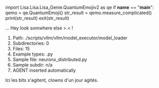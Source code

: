 
import Lisa.Lisa.Lisa_Genie.QuantumEmojiv2 as qe
if __name__ == "__main__":
  qemo = qe.QuantumEmoji()
  str_result = qemo.measure_complicated()
  print(str_result)
  exit(str_result)

... Hey look somwhere else >.< !

1. Path: ./scripts/vllm/vllm/model_executor/model_loader
2. Subdirectories: 0
3. Files: 15
4. Example types: .py
5. Sample file: neuronx_distributed.py
6. Sample subdir: n/a
7. AGENT inserted automatically

Ici les bits s'agitent, clowns d'un jour agités.
